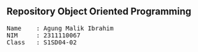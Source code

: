 ## Repository Object Oriented Programming

<pre>
Name    : Agung Malik Ibrahim
NIM     : 2311110067
Class   : S1SD04-02
</pre>
